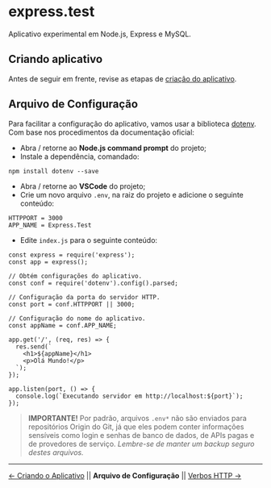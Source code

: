 
# express.test
Aplicativo experimental em Node.js, Express e MySQL.

## Criando aplicativo
Antes de seguir em frente, revise as etapas de [criação do aplicativo](https://github.com/Luferat/express.test/tree/Atividade.01_Criando_o_Aplicativo).

## Arquivo de Configuração
Para facilitar a configuração do aplicativo, vamos usar a biblioteca [dotenv](https://github.com/motdotla/dotenv). Com base nos procedimentos da documentação oficial:
 - Abra / retorne ao **Node.js command prompt** do projeto;
 - Instale a dependência, comandado:

```npm install dotenv --save```

 - Abra / retorne ao **VSCode** do projeto;
 - Crie um novo arquivo `.env`, na raiz do projeto e adicione o seguinte conteúdo:
```
HTTPPORT = 3000
APP_NAME = Express.Test
```
 - Edite `index.js` para o seguinte conteúdo:
```
const express = require('express');
const app = express();

// Obtém configurações do aplicativo.
const conf = require('dotenv').config().parsed;

// Configuração da porta do servidor HTTP.
const port = conf.HTTPPORT || 3000;

// Configuração do nome do aplicativo.
const appName = conf.APP_NAME;

app.get('/', (req, res) => {
  res.send(`
    <h1>${appName}</h1>
    <p>Olá Mundo!</p>
  `);
});

app.listen(port, () => {
  console.log(`Executando servidor em http://localhost:${port}`);
});
``` 

> **IMPORTANTE!**
> Por padrão, arquivos `.env*` não são enviados para repositórios Origin do Git, já que eles podem conter informações sensíveis como login e senhas de banco de dados, de APIs pagas e de provedores de serviço.
> *Lembre-se de manter um backup seguro destes arquivos.*
---
[← Criando o Aplicativo](https://github.com/Luferat/express.test/blob/Atividade.01_Criando_o_Aplicativo) || **Arquivo de Configuração** || [Verbos HTTP →](https://github.com/Luferat/express.test/blob/Atividade.03_Verbos_HTTP)